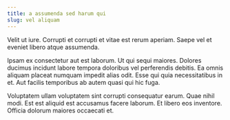 ```yaml
---
title: a assumenda sed harum qui
slug: vel aliquam
---
```


Velit ut iure. Corrupti et corrupti et vitae est rerum aperiam. Saepe vel et eveniet libero atque assumenda.

Ipsam ex consectetur aut est laborum. Ut qui sequi maiores. Dolores ducimus incidunt labore tempora doloribus vel perferendis debitis. Ea omnis aliquam placeat numquam impedit alias odit. Esse qui quia necessitatibus in et. Aut facilis temporibus ab autem quasi qui hic fuga.

Voluptatem ullam voluptatem sint corrupti consequatur earum. Quae nihil modi. Est est aliquid est accusamus facere laborum. Et libero eos inventore. Officia dolorum maiores occaecati et.

